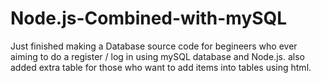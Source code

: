 # Node.js-Combined-with-mySQL
Just finished making a Database source code for begineers who ever aiming to do a register / log in using mySQL database and Node.js. also added extra table for those who want to add items into tables using html.

